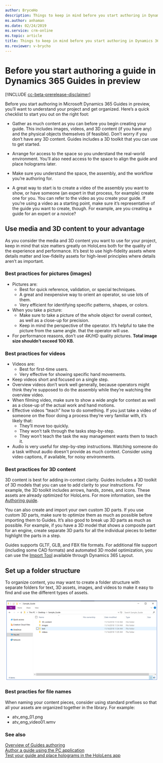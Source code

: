 ```yaml
---
author: BryceHo
description: Things to keep in mind before you start authoring in Dynamics 365 Guides in preview, including media and file naming.
ms.author: anhaman
ms.date: 02/24/2019
ms.service: crm-online
ms.topic: article
title: Things to keep in mind before you start authoring in Dynamics 365 Guides in preview
ms.reviewer: v-brycho
---
```


# Before you start authoring a guide in Dynamics 365 Guides in preview

[!INCLUDE [cc-beta-prerelease-disclaimer](../includes/cc-beta-prerelease-disclaimer.md)]
 
Before you start authoring in Microsoft Dynamics 365 Guides in preview, you’ll want to understand your project and get organized. Here’s a quick checklist to start you out on the right foot:

- Gather as much content as you can before you begin creating your guide. This includes images, videos, and 3D content 
(if you have any) and the physical objects themselves (if feasible). Don’t worry if you don’t have any 3D content. 
Guides includes a 3D toolkit that you can use to get started.

- Arrange for access to the space so you understand the real-world environment. You’ll also need access to the space to align 
the guide and place holograms later.

- Make sure you understand the space, the assembly, and the workflow you’re authoring for.

- A great way to start is to create a video of the assembly you want to show, or have someone (an expert in that process, 
for example) create one for you. You can refer to the video as you create your guide. If you’re using a video as a starting 
point, make sure it’s representative of the guide you want to create, though. For example, are you creating a guide for an 
expert or a novice?

## Use media and 3D content to your advantage

As you consider the media and 3D content you want to use for your project, keep in mind that size matters greatly on HoloLens 
both for the quality of the experience and performance. It’s best to use high-fidelity assets where details matter and low-fidelity 
assets for high-level principles where details aren’t as important.

### Best practices for pictures (images)
- Pictures are:
  - Best for quick reference, validation, or special techniques.
  - A great and inexpensive way to orient an operator, so use lots of them. 
  - Very efficient for identifying specific patterns, shapes, or colors.
- When you take a picture:
  - Make sure to take a picture of the whole object for overall context, as well as a close-up for precision.
  - Keep in mind the perspective of the operator. It’s helpful to take the picture from the same angle. 
that the operator will use.
- For performance reasons, don’t use 4K/HD quality pictures. **Total image size shouldn’t exceed 100 KB.**

### Best practices for videos
- Videos are:
  - Best for first-time users.
  - Very effective for showing specific hand movements.
- Keep videos short and focused on a single step.
- Overview videos don’t work well generally, because operators might think they’re supposed to do the assembly while they’re watching 
the overview video. 
- When filming video, make sure to show a wide angle for context as well as a close-up of the actual work and hand motions.
- Effective videos “teach” how to do something. If you just take a video of someone on the floor doing a process they’re very 
familiar with, it’s likely that:
  - They’ll move too quickly.
  - They won’t talk through the tasks step-by-step.
  - They won’t teach the task the way management wants them to teach it.
- Audio is very useful for step-by-step instructions. Watching someone do a task without audio doesn't provide as much context. Consider
using video captions, if available, for noisy environments.

### Best practices for 3D content
3D content is best for adding in-context clarity. Guides includes a 3D toolkit of 3D models that you can use to add 
clarity to your instructions. For example, the 3D toolkit includes arrows, hands, zones, and icons. These assets are already 
optimized for HoloLens. For more information, see the [Authoring guide](pc-authoring.md).

You can also create and import your own custom 3D parts. If you use custom 3D parts, make sure to optimize them as much as possible 
before importing them to Guides. It’s also good to break up 3D parts as much as possible. For example, if you have a 3D model that 
shows a composite part for an engine, create separate 3D parts for all the individual pieces to better highlight the parts in a step.

Guides supports GLTF, GLB, and FBX file formats. For additional file support (including some CAD formats) and automated 3D model optimization, you can use the [Import Tool](import-tool.md) available through Dynamics 365 Layout.

## Set up a folder structure
To organize content, you may want to create a folder structure with separate folders for text, 3D assets, images, and videos to make 
it easy to find and use the different types of assets.

![Folder stucture)](media/folder-structure.PNG "Folder structure")
 
### Best practies for file names
When naming your content pieces, consider using standard prefixes so that all your assets are organized together in the library. 
For example:
- atv_eng_01.png
- atv_eng_video01.wmv

### See also

[Overview of Guides authoring](authoring-overview.md)<br>
[Author a guide using the PC application](pc-authoring.md)<br>
[Test your guide and place holograms in the HoloLens app](hololens-authoring.md)<br>
